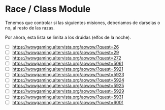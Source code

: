 # Race / Class Module

Tenemos que controlar si las siguientes misiones, deberiamos de darselas o no, al resto de las razas.

Por ahora, esta lista se limita a los druidas (elfos de la noche).

- [ ] https://wowgaming.altervista.org/aowow/?quest=26
- [ ] https://wowgaming.altervista.org/aowow/?quest=29
- [ ] https://wowgaming.altervista.org/aowow/?quest=272
- [ ] https://wowgaming.altervista.org/aowow/?quest=5061
- [ ] https://wowgaming.altervista.org/aowow/?quest=5921
- [ ] https://wowgaming.altervista.org/aowow/?quest=5923
- [ ] https://wowgaming.altervista.org/aowow/?quest=5924
- [ ] https://wowgaming.altervista.org/aowow/?quest=5925
- [ ] https://wowgaming.altervista.org/aowow/?quest=5929
- [ ] https://wowgaming.altervista.org/aowow/?quest=5931
- [ ] https://wowgaming.altervista.org/aowow/?quest=6001
